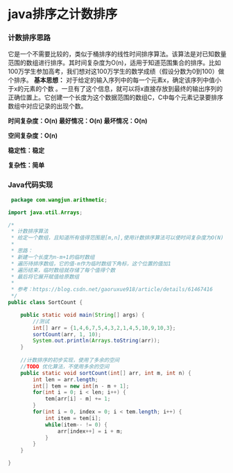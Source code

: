 # java排序之计数排序

### 计数排序思路

它是一个不需要比较的，类似于桶排序的线性时间排序算法。该算法是对已知数量范围的数组进行排序。其时间复杂度为O(n)，适用于知道范围集合的排序。比如100万学生参加高考，我们想对这100万学生的数学成绩（假设分数为0到100）做个排序。 
**基本思想：** 
对于给定的输入序列中的每一个元素x，确定该序列中值小于x的元素的个数 。一旦有了这个信息，就可以将x直接存放到最终的输出序列的正确位置上。它创建一个长度为这个数据范围的数组C，C中每个元素记录要排序数组中对应记录的出现个数。 

**时间复杂度：O(n)    最好情况：O(n)    最坏情况：O(n)**

**空间复杂度：O(n)**

**稳定性：稳定**

**复杂性：简单**

### Java代码实现

```java
 package com.wangjun.arithmetic;

import java.util.Arrays;

/*
 * 计数排序算法
 * 给定一个数组，且知道所有值得范围是[m,n],使用计数排序算法可以使时间复杂度为O(N)
 * 
 * 思路：
 * 新建一个长度为n-m+1的临时数组
 * 遍历待排序数组，它的值-m作为临时数组下角标，这个位置的值加1
 * 遍历结束，临时数组就存储了每个值得个数
 * 最后将它展开赋值给原数组
 * 
 * 参考：https://blog.csdn.net/gaoruxue918/article/details/61467416
 */
public class SortCount {

	public static void main(String[] args) {
		//测试
		int[] arr = {1,4,6,7,5,4,3,2,1,4,5,10,9,10,3};
		sortCount(arr, 1, 10);
		System.out.println(Arrays.toString(arr));
	}
	
	//计数排序的初步实现，使用了多余的空间
	//TODO 优化算法，不使用多余的空间
	public static void sortCount(int[] arr, int m, int n) {
		int len = arr.length;
		int[] tem = new int[n - m + 1];
		for(int i = 0; i < len; i++) {
			tem[arr[i] - m] += 1;
		}
		for(int i = 0, index = 0; i < tem.length; i++) {
			int item = tem[i];
			while(item-- != 0) {
				arr[index++] = i + m;
			}
		}
	}

} 

```

